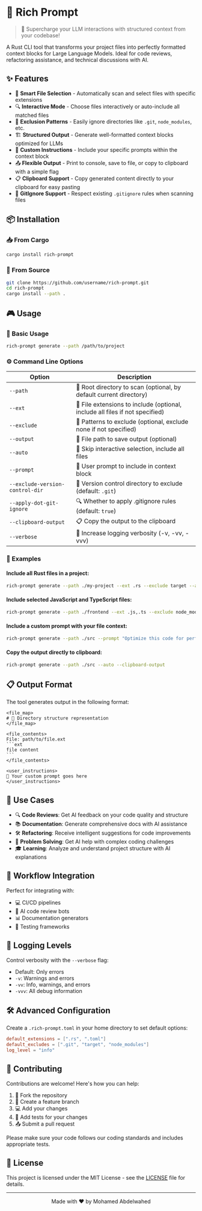 # 🚀 Rich Prompt

> 🧠 Supercharge your LLM interactions with structured context from your codebase!

A Rust CLI tool that transforms your project files into perfectly formatted context blocks for Large Language Models. Ideal for code reviews, refactoring assistance, and technical discussions with AI.

## ✨ Features

- 📁 **Smart File Selection** - Automatically scan and select files with specific extensions
- 🔍 **Interactive Mode** - Choose files interactively or auto-include all matched files
- 🚫 **Exclusion Patterns** - Easily ignore directories like `.git`, `node_modules`, etc.
- 🏗️ **Structured Output** - Generate well-formatted context blocks optimized for LLMs
- 💬 **Custom Instructions** - Include your specific prompts within the context block
- 📤 **Flexible Output** - Print to console, save to file, or copy to clipboard with a simple flag
- 📋 **Clipboard Support** - Copy generated content directly to your clipboard for easy pasting
- 🔄 **GitIgnore Support** - Respect existing `.gitignore` rules when scanning files

## 📦 Installation

### 📥 From Cargo

```bash
cargo install rich-prompt
```

### 🔧 From Source

```bash
git clone https://github.com/username/rich-prompt.git
cd rich-prompt
cargo install --path .
```

## 🎮 Usage

### 🔰 Basic Usage

```bash
rich-prompt generate --path /path/to/project
```

### ⚙️ Command Line Options

| Option | Description |
|--------|-------------|
| `--path` | 📂 Root directory to scan (optional, by default current directory) |
| `--ext` | 📑 File extensions to include (optional, include all files if not specified) |
| `--exclude` | 🚫 Patterns to exclude (optional, exclude none if not specified) |
| `--output` | 💾 File path to save output (optional) |
| `--auto` | 🤖 Skip interactive selection, include all files |
| `--prompt` | 💬 User prompt to include in context block |
| `--exclude-version-control-dir` | 📂 Version control directory to exclude (default: `.git`) |
| `--apply-dot-git-ignore` | 🔍 Whether to apply .gitignore rules (default: `true`) |
| `--clipboard-output` | 📋 Copy the output to the clipboard |
| `--verbose` | 📝 Increase logging verbosity (-v, -vv, -vvv) |

### 🌟 Examples

#### Include all Rust files in a project:

```bash
rich-prompt generate --path ./my-project --ext .rs --exclude target --auto
```

#### Include selected JavaScript and TypeScript files:

```bash
rich-prompt generate --path ./frontend --ext .js,.ts --exclude node_modules --output output.txt
```

#### Include a custom prompt with your file context:

```bash
rich-prompt generate --path ./src --prompt "Optimize this code for performance and reduce memory usage"
```

#### Copy the output directly to clipboard:

```bash
rich-prompt generate --path ./src --auto --clipboard-output
```

## 📋 Output Format

The tool generates output in the following format:

````
<file_map>
# 📂 Directory structure representation
</file_map>

<file_contents>
File: path/to/file.ext
```ext
file content
```
</file_contents>

<user_instructions>
💬 Your custom prompt goes here
</user_instructions>
````

## 🎯 Use Cases

- 🔍 **Code Reviews**: Get AI feedback on your code quality and structure
- 📚 **Documentation**: Generate comprehensive docs with AI assistance
- 🛠️ **Refactoring**: Receive intelligent suggestions for code improvements
- 🧩 **Problem Solving**: Get AI help with complex coding challenges
- 🎓 **Learning**: Analyze and understand project structure with AI explanations

## 🔄 Workflow Integration

Perfect for integrating with:

- 💻 CI/CD pipelines
- 🤖 AI code review bots
- 📊 Documentation generators
- 🧪 Testing frameworks

## 🚦 Logging Levels

Control verbosity with the `--verbose` flag:

- Default: Only errors
- `-v`: Warnings and errors
- `-vv`: Info, warnings, and errors
- `-vvv`: All debug information

## 🛠️ Advanced Configuration

Create a `.rich-prompt.toml` in your home directory to set default options:

```toml
default_extensions = [".rs", ".toml"]
default_excludes = [".git", "target", "node_modules"]
log_level = "info"
```

## 🤝 Contributing

Contributions are welcome! Here's how you can help:

1. 🍴 Fork the repository
2. 🔄 Create a feature branch
3. 💻 Add your changes
4. 🧪 Add tests for your changes
5. 📤 Submit a pull request

Please make sure your code follows our coding standards and includes appropriate tests.

## 📜 License

This project is licensed under the MIT License - see the [LICENSE](LICENSE) file for details.

---

<p align="center">
  Made with ❤️ by Mohamed Abdelwahed
</p>